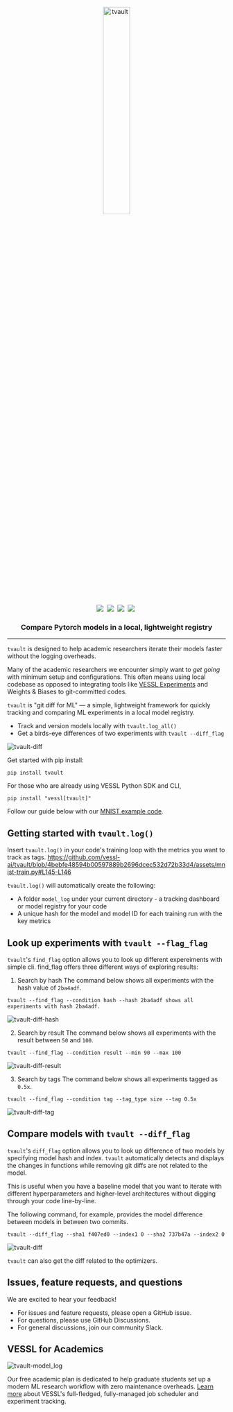 <p align="center">
  <picture>
    <source media="(prefers-color-scheme: dark)" srcset="https://user-images.githubusercontent.com/97027715/232697803-3571bd58-8d4a-4c42-adba-96f300ef72c4.png" width="35%">
    <img alt="tvault" src="https://user-images.githubusercontent.com/97027715/232697811-f0a666a6-acbd-43a9-8af9-dea3e7cc0936.png" width="35%">
  </picture>
</p>

<p align="center">
    <a target="_blank" href="https://www.linkedin.com/company/vesslai"><img src="https://img.shields.io/badge/style--5eba00.svg?label=LinkedIn&logo=linkedin&style=social"></a>&nbsp;
    <a target="_blank" href="https://vesslai.medium.com/"><img src="https://img.shields.io/badge/style--5eba00.svg?label=Medium&logo=medium&style=social"></a>&nbsp;
    <a target="_blank" href="https://www.youtube.com/@vesslai4254"><img src="https://img.shields.io/badge/style--5eba00.svg?label=YouTube&logo=youtube&style=social"></a>&nbsp;
    <a target="_blank" href="https://join.slack.com/t/vessl-ai-community/shared_invite/zt-1a6schu04-NyjRKE0UMli58Z_lthBICA"><img src="https://img.shields.io/badge/Slack-Join-4A154B?logo=slack&style=social"></a>&nbsp;  
</p>

<h3 align="center">
    Compare Pytorch models in a local, lightweight registry
</h3>

----

`tvault` is designed to help academic researchers iterate their models faster without the logging overheads. 

Many of the academic researchers we encounter simply want to *get going* with minimum setup and configurations. This often means using local codebase as opposed to integrating tools like [VESSL Experiments](https://docs.vessl.ai/api-reference/python-sdk/utils/vessl.log) and Weights & Biases to git-committed codes. 

`tvault` is "git diff for ML" &mdash; a simple, lightweight framework for quickly tracking and comparing ML experiments in a local model registry. 

* Track and version models locally with `tvault.log_all()`
* Get a birds-eye differences of two experiments with `tvault --diff_flag`

<img alt="tvault-diff" src="https://user-images.githubusercontent.com/97027715/232963478-b4dbed5a-b380-4929-b71b-c01121899574.gif">

Get started with pip install:
```
pip install tvault
```

For those who are already using VESSL Python SDK and CLI,
```
pip install "vessl[tvault]"
```

Follow our guide below with our [MNIST example code](https://github.com/vessl-ai/tvault/blob/1a6b5e038ff3fd4780a186bec7a555215a5e3c31/assets/mnist-train.py).

## Getting started with `tvault.log()`

Insert `tvault.log()` in your code's training loop with the metrics you want to track as tags.
https://github.com/vessl-ai/tvault/blob/4bebfe48594b00597889b2696dcec532d72b33d4/assets/mnist-train.py#L145-L146

`tvault.log()` will automatically create the following:

* A folder `model_log` under your current directory - a tracking dashboard or model registry for your code
* A unique hash for the model and model ID for each training run with the key metrics

## Look up experiments with `tvault --flag_flag`

`tvault`'s `find_flag` option allows you to look up different expereiments with simple cli. find_flag offers three different ways of exploring results:

  1. Search by hash
The command below shows all experiments with the hash value of  `2ba4adf`. 
```
tvault --find_flag --condition hash --hash 2ba4adf shows all experiments with hash 2ba4adf.
```
<img alt="tvault-diff-hash" src="https://user-images.githubusercontent.com/97027715/232963946-ca830858-c215-4c6c-a798-3266df76ba37.gif">

  2. Search by result
The command below shows all experiments with the result between `50` and `100`.
```
tvault --find_flag --condition result --min 90 --max 100
```
<img alt="tvault-diff-result" src="https://user-images.githubusercontent.com/97027715/232963947-4f8b222c-b573-4cb4-aabe-5a4589614ec8.gif">

  3. Search by tags
The command below shows all experiments tagged as `0.5x`.
```
tvault --find_flag --condition tag --tag_type size --tag 0.5x
```
<img alt="tvault-diff-tag" src="https://user-images.githubusercontent.com/97027715/232963949-57cc88de-f5a9-440e-a447-8a8d412e8a5b.gif">

## Compare models with `tvault --diff_flag`

`tvault`'s `diff_flag` option allows you to look up difference of two models by specifying model hash and index. `tvault` automatically detects and displays the changes in functions while removing git diffs are not related to the model. 

This is useful when you have a baseline model that you want to iterate with different hyperparameters and higher-level architectures without digging through your code line-by-line. 

The following command, for example, provides the model difference between models in between two commits.
```
tvault --diff_flag --sha1 f407ed0 --index1 0 --sha2 737b47a --index2 0
```
<img alt="tvault-diff" src="https://user-images.githubusercontent.com/97027715/232963478-b4dbed5a-b380-4929-b71b-c01121899574.gif">

`tvault` can also get the diff related to the optimizers.

## Issues, feature requests, and questions

We are excited to hear your feedback!
* For issues and feature requests, please open a GitHub issue.
* For questions, please use GitHub Discussions.
* For general discussions, join our community Slack.

## VESSL for Academics

<img alt="tvault-model_log" src="">

Our free academic plan is dedicated to help graduate students set up a modern ML research workflow with zero maintenance overheads. [Learn more](https://vesslai.notion.site/VESSL-for-Academics-fa47bf5e69b44e92b5daaead758cb057) about VESSL's full-fledged, fully-managed job scheduler and experiment tracking.
